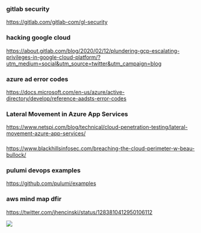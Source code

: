 ### gitlab security
https://gitlab.com/gitlab-com/gl-security

### hacking google cloud 
https://about.gitlab.com/blog/2020/02/12/plundering-gcp-escalating-privileges-in-google-cloud-platform/?utm_medium=social&utm_source=twitter&utm_campaign=blog

### azure ad error codes
https://docs.microsoft.com/en-us/azure/active-directory/develop/reference-aadsts-error-codes

### Lateral Movement in Azure App Services
https://www.netspi.com/blog/technical/cloud-penetration-testing/lateral-movement-azure-app-services/

###
https://www.blackhillsinfosec.com/breaching-the-cloud-perimeter-w-beau-bullock/

### pulumi devops examples
https://github.com/pulumi/examples

### aws mind map dfir
https://twitter.com/jhencinski/status/1283810412950106112

![](https://pbs.twimg.com/media/EdECvpVWkAAplGE?format=jpg&name=4096x4096)
